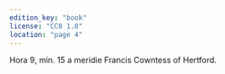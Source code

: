 ```yaml
---
edition_key: "book"
license: "CC0 1.0"
location: "page 4"
---
```

Hora 9, min. 15 a meridie Francis Cowntess of
Hertford.
